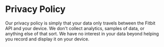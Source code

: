 # Privacy Policy

Our privacy policy is simply that your data only travels between the Fitbit API and your device. We don't collect analytics, samples of data, or anything else of that sort. We have no interest in your data beyond helping you record and display it on your device.
